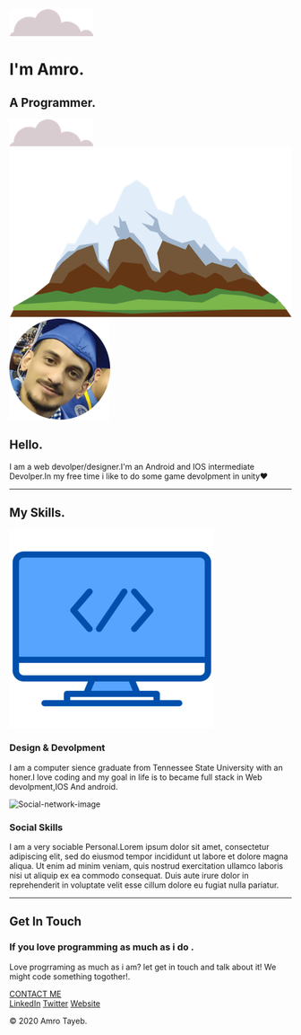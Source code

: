 <!DOCTYPE html>
<html lang="en" dir="ltr">

<head>
  <meta charset="utf-8">
  <title>Amro Tayeb Profile</title>
  <link rel="stylesheet" href="styles.css">
  <link rel="icon" href="favicon.ico"> <!--  For web site title logo */ -->
  <link rel="preconnect" href="https://fonts.gstatic.com">
  <link href="https://fonts.googleapis.com/css2?family=Merriweather+Sans:ital,wght@1,700&family=Montserrat:ital,wght@1,500&family=Sacramento&display=swap" rel="stylesheet">
</head>

<body>
  <div class="Top-Container">
    <img class="Top-cloud" src="cloud.png" alt="cloud-img">
    <div class="title-text">
    <h1>I'm Amro.</h1>
    <h2 class="aprogrammer"> A <span class="pro">Pro</span>grammer.</h2>
      </div>
    <img class="Bottom-cloud" src="cloud.png" alt="cloud-img">
    <img src="mountain.png" alt="mountain-img">
  </div>
  <div class="middle-container">
    <div class="profile">
      <img src="Amro.png" alt="My-picture">
      <h2>Hello.</h2>
      <p class="intro">I am a web devolper/designer.I'm an Android and IOS intermediate Devolper.In my free time  i like to do some game devolpment in  unity❤</p>
    </div>
    <hr>
    <div class="skills">
      <h2>My Skills.</h2>
      <div class="skill-row">
        <img class="programming-image" src="web-programming (1).png" alt="Programming-image">
        <h3>Design & Devolpment</h3>
        <p>I am a computer sience graduate from Tennessee State University with an honer.I love coding and my goal in life is to became full stack in Web devolpment,IOS And android.</p>
      </div>
      <div class="skill-row">
        <img class="Network-image" src="images\network.png" alt="Social-network-image">
        <h3>Social Skills</h3>
        <p class="cl">I am a very sociable Personal.Lorem ipsum dolor sit amet, consectetur adipiscing elit, sed do eiusmod tempor incididunt ut labore et dolore magna aliqua. Ut enim ad minim veniam, quis nostrud exercitation ullamco laboris nisi ut aliquip ex ea commodo consequat. Duis aute irure dolor in reprehenderit in voluptate velit esse cillum dolore eu fugiat nulla pariatur.</p>
      </div>
    </div>
<hr>
    <div class="contact-me">
      <h2>Get In Touch</h2>
      <h3>If you love programming as much as i do .</h3>
      <p>Love progrraming as much as i am? let get in touch and talk about it! We might code something togother!.</p>
      <a class="redbutton" href="mailto:amro.tayeb.1989@gmail.com">CONTACT ME</a>
    </div>
  </div>
  <div class="bottom-container">
    <a class="footer-link" href="https://www.linkedin.com/">LinkedIn</a>
    <a class="footer-link" href="https://twitter.com/">Twitter</a>
    <a class="footer-link" href="https://amrotayeb.github.io/CV/">Website</a>
    <p class="copyright">© 2020 Amro Tayeb.</p>
  </div>

</body>

</html>
